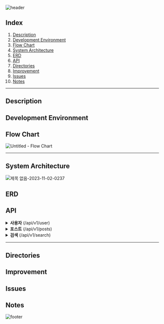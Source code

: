 ![header](https://capsule-render.vercel.app/api?type=rect&color=timeAuto&section=header&text=improve-ssk-pro)


## Index

1. [Description](#Description)
2. [Development Environment](#Development-Environment)
3. [Flow Chart](#Flow-Chart)
4. [System Architecture](#System-Architecture)
5. [ERD](#ERD)
6. [API](#API)
7. [Directories](#Directories)
8. [Improvement](#Improvement)
9. [Issues](#Issues)
10. [Notes](#Notes)



---

## Description



## Development Environment



## Flow Chart


![Untitled - Flow Chart](https://github.com/zincum30/improve-ssk-pro/assets/115124708/3d150083-a5b9-4432-87ea-f2a0bdc4fc37)
<br>

---

## System Architecture




![제목 없음-2023-11-02-0237](https://github.com/zincum30/improve-ssk-pro/assets/115124708/658dcc4a-77b4-4e32-b8f8-7b5d149d10fc)
<br>


## ERD

## API

<details>
<summary><b>사용자</b> (/api/v1/user)</summary>

| Method |      End Point       |  Description  |  Note  |
|:------:|:--------------------:|:-------------:|:------:|
|  GET   |        /login        |      로그인      |
|  POST  |      /register       |     회원가입      |
|  GET   | /check-duplicated-id |   아이디 중복 확인   |
|  GET   |       /find-id       |    아이디 찾기     |
|  GET   |    /find-password    |    비밀번호 찾기    |
| DELETE |       /profile       |     회원 탈퇴     |
|  POST  |       /profile       |    프로필 수정     |
|  GET   |   /activity/posts    |  작성한 포스팅 목록   |
|  GET   |  /activity/comments  |   작성한 댓글 목록   |
|  GET   |  /activity/bookmark  |    북마크 목록     |
|  GET   | /activity/subscribe  |     구독 목록     |
|  GET   |   /info/bookmarked   | 나를 북마크한 유저 목록 |
|  GET   |   /info/subscriber   | 나를 구독한 유저 목록  |
|  GET   |      /settings       |   옵션 목록 조회    |
|  POST  |      /settings       |     옵션 수정     |
</details>


<details>
<summary><b>포스트</b> (/api/v1/posts)</summary>

| Method | End Point  |  Description   |  Note  |
|:------:|:----------:|:--------------:|:------:|
|  GET   |            |   포스트 목록 조회    |
|  GET   | /{post-id} |   포스트 상세 조회    |
|  PUT   | /{post-id} |    포스트 북마크     |
|  POST  |            |     포스트 작성     | 멀티파트폼? |
|  PUT   |  /drafts   |   포스트 임시 저장    |
|  GET   |  /drafts   | 포스트 임시 저장 불러오기 |
|  PUT   |            |     포스트 수정     |
| DELETE |            |     포스트 삭제     |
|  POST  | /comments  |     댓글 작성      |
|  PUT   | /comments  |     댓글 수정      |
| DELETE | /comments  |     댓글 삭제      |
|  GET   | /comments  |    댓글 목록 조회    |
</details>


<details>
<summary><b>검색</b> (/api/v1/search)</summary>

| Method | End Point | Description | Notes |
|:------:|:---------:|:-----------:|:-----:|
|  GET   |           |     검색      |  정렬   |
</details>


---


## Directories

## Improvement


## Issues

## Notes



![footer](https://capsule-render.vercel.app/api?type=waving&&color=timeAuto&section=footer)
